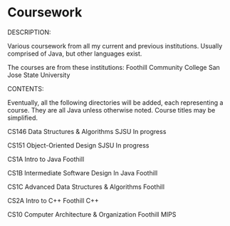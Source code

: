 # Coursework

DESCRIPTION:  

Various coursework from all my current and previous institutions. Usually comprised of Java, but other languages exist.

The courses are from these institutions:
Foothill Community College
San Jose State University

CONTENTS:  

Eventually, all the following directories will be added, each representing a course. They are all Java unless otherwise noted. Course titles may be simplified.

CS146
    Data Structures & Algorithms
    SJSU
    In progress

CS151
    Object-Oriented Design
    SJSU
    In progress

CS1A
    Intro to Java
    Foothill

CS1B
    Intermediate Software Design In Java
    Foothill

CS1C
    Advanced Data Structures & Algorithms
    Foothill

CS2A
    Intro to C++
    Foothill
    C++

CS10
    Computer Architecture & Organization
    Foothill
    MIPS
